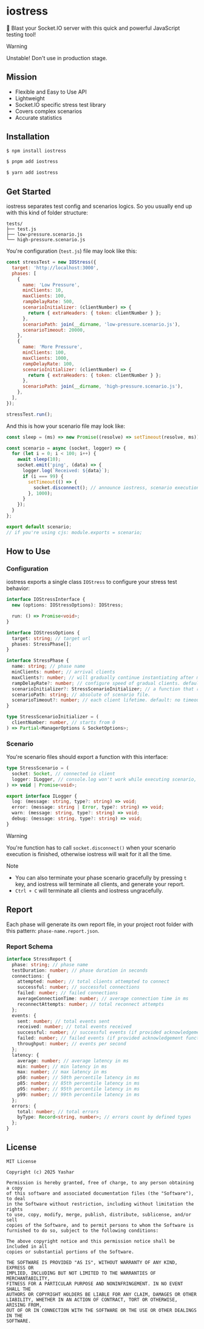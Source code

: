 # iostress

🚀 Blast your Socket.IO server with this quick and powerful JavaScript testing tool!

> [!WARNING]
> Unstable! Don't use in production stage.

## Mission

- Flexible and Easy to Use API
- Lightweight
- Socket.IO specific stress test library
- Covers complex scenarios
- Accurate statistics

## Installation

```bash
$ npm install iostress
```

```bash
$ pnpm add iostress
```

```bash
$ yarn add iostress
```

## Get Started

iostress separates test config and scenarios logics. So you usually end up with this kind of folder structure:

```plain
tests/
├── test.js
├── low-pressure.scenario.js
└── high-pressure.scenario.js
```

You're configuration (`test.js`) file may look like this:

```javascript
const stressTest = new IOStress({
  target: 'http://localhost:3000',
  phases: [
    {
      name: 'Low Pressure',
      minClients: 10,
      maxClients: 100,
      rampDelayRate: 500,
      scenarioInitializer: (clientNumber) => {
        return { extraHeaders: { token: clientNumber } };
      },
      scenarioPath: join(__dirname, 'low-pressure.scenario.js'),
      scenarioTimeout: 20000,
    },
    {
      name: 'More Pressure',
      minClients: 100,
      maxClients: 1000,
      rampDelayRate: 100,
      scenarioInitializer: (clientNumber) => {
        return { extraHeaders: { token: clientNumber } };
      },
      scenarioPath: join(__dirname, 'high-pressure.scenario.js'),
    },
  ],
});

stressTest.run();
```

And this is how your scenario file may look like:

```javascript
const sleep = (ms) => new Promise((resolve) => setTimeout(resolve, ms));

const scenario = async (socket, logger) => {
  for (let i = 0; i < 100; i++) {
    await sleep(10);
    socket.emit('ping', (data) => {
      logger.log(`Received: ${data}`);
      if (i === 99) {
        setTimeout(() => {
          socket.disconnect(); // announce iostress, scenario execution finished
        }, 1000);
      }
    });
  }
};

export default scenario;
// if you're using cjs: module.exports = scenario;
```

## How to Use

### Configuration

iostress exports a single class `IOStress` to configure your stress test behavior:

```typescript
interface IOStressInterface {
  new (options: IOStressOptions): IOStress;

  run: () => Promise<void>;
}
```

```typescript
interface IOStressOptions {
  target: string; // target url
  phases: StressPhase[];
}

interface StressPhase {
  name: string; // phase name
  minClients: number; // arrival clients
  maxClients?: number; // will gradually continue instantiating after min clients started their scenario flow.
  rampDelayRate?: number; // configure speed of gradual clients. default: 100 (bigger = slower)
  scenarioInitializer?: StressScenarioInitializer; // a function that returns io client options. provided to authorize clients if needed.
  scenarioPath: string; // absolute of scenario file.
  scenarioTimeout?: number; // each client lifetime. default: no timeout.
}

type StressScenarioInitializer = (
  clientNumber: number, // starts from 0
) => Partial<ManagerOptions & SocketOptions>;
```

### Scenario

You're scenario files should export a function with this interface:

```typescript
type StressScenario = (
  socket: Socket, // connected io client
  logger: ILogger, // console.log won't work while executing scenario, use logger instead. You're logs will be saved to multiple files.
) => void | Promise<void>;

export interface ILogger {
  log: (message: string, type?: string) => void;
  error: (message: string | Error, type?: string) => void;
  warn: (message: string, type?: string) => void;
  debug: (message: string, type?: string) => void;
}
```

> [!WARNING]
> You're function has to call `socket.disconnect()` when your scenario execution is finished, otherwise iostress will wait for it all the time.

> [!NOTE]
>
> - You can also terminate your phase scenario gracefully by pressing `t` key, and iostress will terminate all clients, and generate your report.
> - `Ctrl + C` will terminate all clients and iostress ungracefully.

## Report

Each phase will generate its own report file, in your project root folder with this pattern: `phase-name.report.json`.

### Report Schema

```typescript
interface StressReport {
  phase: string; // phase name
  testDuration: number; // phase duration in seconds
  connections: {
    attempted: number; // total clients attempted to connect
    successful: number; // successful connections
    failed: number; // failed connections
    averageConnectionTime: number; // average connection time in ms
    reconnectAttempts: number; // total reconnect attempts
  };
  events: {
    sent: number; // total events sent
    received: number; // total events received
    successful: number; // successful events (if provided acknowledgement function)
    failed: number; // failed events (if provided acknowledgement function)
    throughput: number; // events per second
  };
  latency: {
    average: number; // average latency in ms
    min: number; // min latency in ms
    max: number; // max latency in ms
    p50: number; // 50th percentile latency in ms
    p85: number; // 85th percentile latency in ms
    p95: number; // 95th percentile latency in ms
    p99: number; // 99th percentile latency in ms
  };
  errors: {
    total: number; // total errors
    byType: Record<string, number>; // errors count by defined types
  };
}
```

## License

```plain
MIT License

Copyright (c) 2025 Yashar

Permission is hereby granted, free of charge, to any person obtaining a copy
of this software and associated documentation files (the "Software"), to deal
in the Software without restriction, including without limitation the rights
to use, copy, modify, merge, publish, distribute, sublicense, and/or sell
copies of the Software, and to permit persons to whom the Software is
furnished to do so, subject to the following conditions:

The above copyright notice and this permission notice shall be included in all
copies or substantial portions of the Software.

THE SOFTWARE IS PROVIDED "AS IS", WITHOUT WARRANTY OF ANY KIND, EXPRESS OR
IMPLIED, INCLUDING BUT NOT LIMITED TO THE WARRANTIES OF MERCHANTABILITY,
FITNESS FOR A PARTICULAR PURPOSE AND NONINFRINGEMENT. IN NO EVENT SHALL THE
AUTHORS OR COPYRIGHT HOLDERS BE LIABLE FOR ANY CLAIM, DAMAGES OR OTHER
LIABILITY, WHETHER IN AN ACTION OF CONTRACT, TORT OR OTHERWISE, ARISING FROM,
OUT OF OR IN CONNECTION WITH THE SOFTWARE OR THE USE OR OTHER DEALINGS IN THE
SOFTWARE.
```
